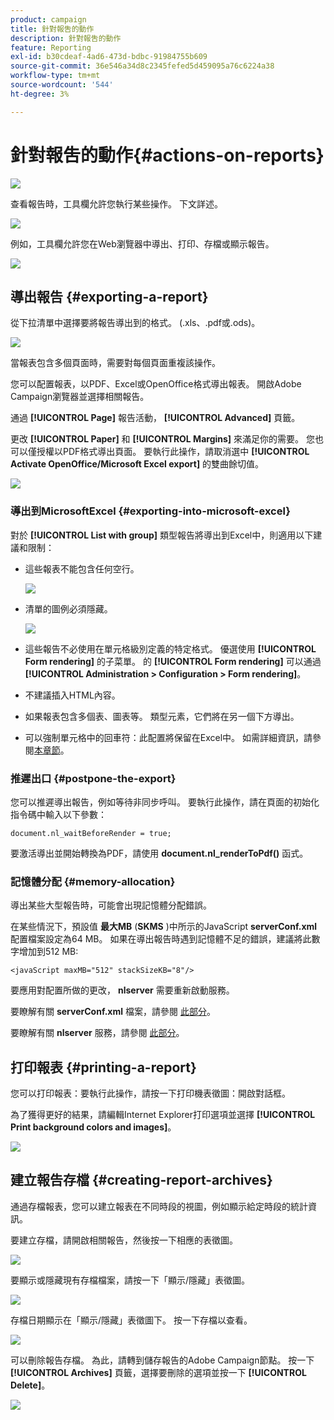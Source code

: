 ```yaml
---
product: campaign
title: 針對報吿的動作
description: 針對報吿的動作
feature: Reporting
exl-id: b30cdeaf-4ad6-473d-bdbc-91984755b609
source-git-commit: 36e546a34d8c2345fefed5d459095a76c6224a38
workflow-type: tm+mt
source-wordcount: '544'
ht-degree: 3%

---
```


# 針對報吿的動作{#actions-on-reports}

![](../../assets/common.svg)

查看報告時，工具欄允許您執行某些操作。 下文詳述。

![](assets/s_ncs_advuser_report_wizard_2.png)

例如，工具欄允許您在Web瀏覽器中導出、打印、存檔或顯示報告。

![](assets/s_ncs_advuser_report_wizard_04.png)

## 導出報告 {#exporting-a-report}

從下拉清單中選擇要將報告導出到的格式。 (.xls、.pdf或.ods)。

![](assets/s_ncs_advuser_report_wizard_06.png)

當報表包含多個頁面時，需要對每個頁面重複該操作。

您可以配置報表，以PDF、Excel或OpenOffice格式導出報表。 開啟Adobe Campaign瀏覽器並選擇相關報告。

通過 **[!UICONTROL Page]** 報告活動， **[!UICONTROL Advanced]** 頁籤。

更改 **[!UICONTROL Paper]** 和 **[!UICONTROL Margins]** 來滿足你的需要。 您也可以僅授權以PDF格式導出頁面。 要執行此操作，請取消選中 **[!UICONTROL Activate OpenOffice/Microsoft Excel export]** 的雙曲餘切值。

![](assets/s_ncs_advuser_report_wizard_021.png)

### 導出到MicrosoftExcel {#exporting-into-microsoft-excel}

對於 **[!UICONTROL List with group]** 類型報告將導出到Excel中，則適用以下建議和限制：

* 這些報表不能包含任何空行。

   ![](assets/export_limitations_remove_empty_line.png)

* 清單的圖例必須隱藏。

   ![](assets/export_limitations_hide_label.png)

* 這些報告不必使用在單元格級別定義的特定格式。 優選使用 **[!UICONTROL Form rendering]** 的子菜單。 的 **[!UICONTROL Form rendering]** 可以通過 **[!UICONTROL Administration > Configuration > Form rendering]**。
* 不建議插入HTML內容。
* 如果報表包含多個表、圖表等。 類型元素，它們將在另一個下方導出。
* 可以強制單元格中的回車符：此配置將保留在Excel中。 如需詳細資訊，請參閱[本章節](../../reporting/using/creating-a-table.md#defining-cell-format)。

### 推遲出口 {#postpone-the-export}

您可以推遲導出報告，例如等待非同步呼叫。 要執行此操作，請在頁面的初始化指令碼中輸入以下參數：

```
document.nl_waitBeforeRender = true;
```

要激活導出並開始轉換為PDF，請使用 **document.nl_renderToPdf()** 函式。

### 記憶體分配 {#memory-allocation}

導出某些大型報告時，可能會出現記憶體分配錯誤。

在某些情況下，預設值 **最大MB** (**SKMS** )中所示的JavaScript **serverConf.xml** 配置檔案設定為64 MB。 如果在導出報告時遇到記憶體不足的錯誤，建議將此數字增加到512 MB:

```
<javaScript maxMB="512" stackSizeKB="8"/>
```

要應用對配置所做的更改， **nlserver** 需要重新啟動服務。

要瞭解有關 **serverConf.xml** 檔案，請參閱 [此部分](../../production/using/configuration-principle.md)。

要瞭解有關 **nlserver** 服務，請參閱 [此部分](../../production/using/administration.md)。

## 打印報表 {#printing-a-report}

您可以打印報表：要執行此操作，請按一下打印機表徵圖：開啟對話框。

為了獲得更好的結果，請編輯Internet Explorer打印選項並選擇 **[!UICONTROL Print background colors and images]**。

![](assets/s_ncs_advuser_report_print_options.png)

## 建立報告存檔 {#creating-report-archives}

通過存檔報表，您可以建立報表在不同時段的視圖，例如顯示給定時段的統計資訊。

要建立存檔，請開啟相關報告，然後按一下相應的表徵圖。

![](assets/s_ncs_advuser_report_wizard_07.png)

要顯示或隱藏現有存檔檔案，請按一下「顯示/隱藏」表徵圖。

![](assets/s_ncs_advuser_report_history_06.png)

存檔日期顯示在「顯示/隱藏」表徵圖下。 按一下存檔以查看。

![](assets/s_ncs_advuser_report_history_04.png)

可以刪除報告存檔。 為此，請轉到儲存報告的Adobe Campaign節點。 按一下 **[!UICONTROL Archives]** 頁籤，選擇要刪除的選項並按一下 **[!UICONTROL Delete]**。

![](assets/s_ncs_advuser_report_history_01.png)
